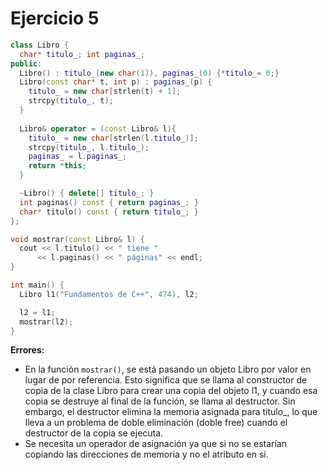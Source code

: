 # Ejercicio 5

```C++
class Libro {
  char* titulo_; int paginas_;
public:
  Libro() : titulo_(new char(1)), paginas_(0) {*titulo_= 0;}
  Libro(const char* t, int p) : paginas_(p) {
    titulo_ = new char[strlen(t) + 1];
    strcpy(titulo_, t);
  }
  
  Libro& operator = (const Libro& l){
    titulo_ = new char[strlen(l.titulo_)];
    strcpy(titulo_, l.titulo_);
    paginas_ = l.paginas_;
    return *this;
  }

  ~Libro() { delete[] titulo_; }
  int paginas() const { return paginas_; }
  char* titulo() const { return titulo_; }
};

void mostrar(const Libro& l) {
  cout << l.titulo() << " tiene "
      << l.paginas() << " páginas" << endl;
}

int main() {
  Libro l1("Fundamentos de C++", 474), l2;

  l2 = l1;
  mostrar(l2);
}
```
__Errores:__ 
- En la función `mostrar()`, se está pasando un objeto Libro por valor en lugar de por referencia. Esto significa que se llama al constructor de copia de la clase Libro para crear una copia del objeto l1, y cuando esa copia se destruye al final de la función, se llama al destructor. Sin embargo, el destructor elimina la memoria asignada para titulo_, lo que lleva a un problema de doble eliminación (doble free) cuando el destructor de la copia se ejecuta.
- Se necesita un operador de asignación ya que si no se estarían copiando las direcciones de memoria y no el atributo en si.
